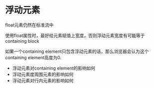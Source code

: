 # 浮动元素

float元素仍然在标准流中

使用float属性时，最好给元素赋值上宽度，否则浮动元素宽度有可能等于containing block

如果一个containing element只包含浮动元素的话，那么浏览器会认为这个containing element高度为0.

- 浮动元素对containing element的影响如何
- 浮动元素度周围元素的影响如何
- 浮动元素对行内元素的影响如何